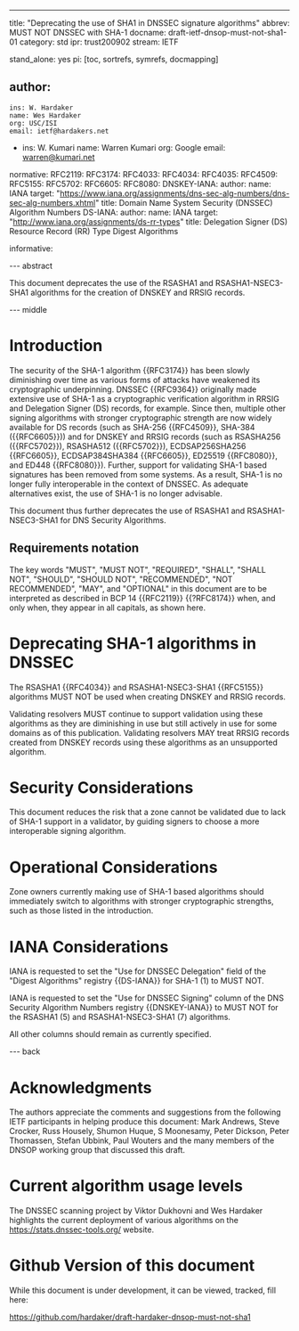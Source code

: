 ---
title: "Deprecating the use of SHA1 in DNSSEC signature algorithms"
abbrev: MUST NOT DNSSEC with SHA-1
docname: draft-ietf-dnsop-must-not-sha1-01
category: std
ipr: trust200902
stream: IETF

stand_alone: yes
pi: [toc, sortrefs, symrefs, docmapping]

author:
  -
    ins: W. Hardaker
    name: Wes Hardaker
    org: USC/ISI
    email: ietf@hardakers.net
  -
    ins: W. Kumari
    name: Warren Kumari
    org: Google
    email: warren@kumari.net

normative:
  RFC2119:
  RFC3174:
  RFC4033:
  RFC4034:
  RFC4035:
  RFC4509:
  RFC5155:
  RFC5702:
  RFC6605:
  RFC8080:
  DNSKEY-IANA:
    author:
      name: IANA
    target: "https://www.iana.org/assignments/dns-sec-alg-numbers/dns-sec-alg-numbers.xhtml"
    title: Domain Name System Security (DNSSEC) Algorithm Numbers
  DS-IANA:
    author:
      name: IANA
    target: "http://www.iana.org/assignments/ds-rr-types"
    title: Delegation Signer (DS) Resource Record (RR) Type Digest Algorithms

informative:



--- abstract

This document deprecates the use of the RSASHA1 and RSASHA1-NSEC3-SHA1
algorithms for the creation of DNSKEY and RRSIG records.

--- middle

# Introduction

The security of the SHA-1 algorithm {{RFC3174}} has been slowly diminishing
over time as various forms of attacks have weakened its cryptographic
underpinning.  DNSSEC {{RFC9364}} originally made extensive use of SHA-1 as a
cryptographic verification algorithm in RRSIG and Delegation Signer (DS)
records, for example.  Since then, multiple other signing algorithms with
stronger cryptographic strength are now widely available for DS records (such
as SHA-256 {{RFC4509}}, SHA-384 ({{RFC6605}})) and for DNSKEY and RRSIG records
(such as RSASHA256 ({{RFC5702}}), RSASHA512 ({{RFC5702}}), ECDSAP256SHA256
{{RFC6605}}, ECDSAP384SHA384 {{RFC6605}}, ED25519 {{RFC8080}}, and ED448
{{RFC8080}}). Further, support for validating SHA-1 based signatures has been
removed from some systems. As a result, SHA-1 is no longer fully interoperable
in the context of DNSSEC. As adequate alternatives exist, the use of SHA-1 is
no longer advisable.

This document thus further deprecates the use of RSASHA1 and
RSASHA1-NSEC3-SHA1 for DNS Security Algorithms.

## Requirements notation

   The key words "MUST", "MUST NOT", "REQUIRED", "SHALL", "SHALL NOT",
   "SHOULD", "SHOULD NOT", "RECOMMENDED", "NOT RECOMMENDED", "MAY",
   and "OPTIONAL" in this document are to be interpreted as described
   in BCP 14 {{RFC2119}} {{?RFC8174}} when, and only when, they appear
   in all capitals, as shown here.

# Deprecating SHA-1 algorithms in DNSSEC

The RSASHA1 {{RFC4034}} and RSASHA1-NSEC3-SHA1 {{RFC5155}} algorithms
MUST NOT be used when creating DNSKEY and RRSIG records.

Validating resolvers MUST continue to support validation using these
algorithms as they are diminishing in use but still actively in use
for some domains as of this publication.  Validating resolvers MAY
treat RRSIG records created from DNSKEY records using these algorithms
as an unsupported algorithm.

# Security Considerations

This document reduces the risk that a zone cannot be validated due
to lack of SHA-1 support in a validator, by guiding signers to choose
a more interoperable signing algorithm.

# Operational Considerations

Zone owners currently making use of SHA-1 based algorithms should
immediately switch to algorithms with stronger cryptographic strengths,
such as those listed in the introduction.

# IANA Considerations

IANA is requested to set the "Use for DNSSEC Delegation" field of the
"Digest Algorithms" registry {{DS-IANA}} for SHA-1 (1) to MUST NOT.

IANA is requested to set the "Use for DNSSEC Signing" column of the
DNS Security Algorithm Numbers registry {{DNSKEY-IANA}} to MUST NOT
for the RSASHA1 (5) and RSASHA1-NSEC3-SHA1 (7) algorithms.

All other columns should remain as currently specified.

--- back

# Acknowledgments

The authors appreciate the comments and suggestions from the following IETF
participants in helping produce this document: Mark Andrews, Steve Crocker,
  Russ Housely, Shumon Huque, S Moonesamy, Peter Dickson, Peter Thomassen,
Stefan Ubbink, Paul Wouters and the many members of the DNSOP working group
that discussed this draft.


# Current algorithm usage levels

The DNSSEC scanning project by Viktor Dukhovni and Wes Hardaker
highlights the current deployment of various algorithms on the
https://stats.dnssec-tools.org/ website.

<RFC Editor: please delete this section upon publication>

# Github Version of this document

While this document is under development, it can be viewed, tracked,
fill here:

https://github.com/hardaker/draft-hardaker-dnsop-must-not-sha1

<RFC Editor: please delete this section upon publication>
